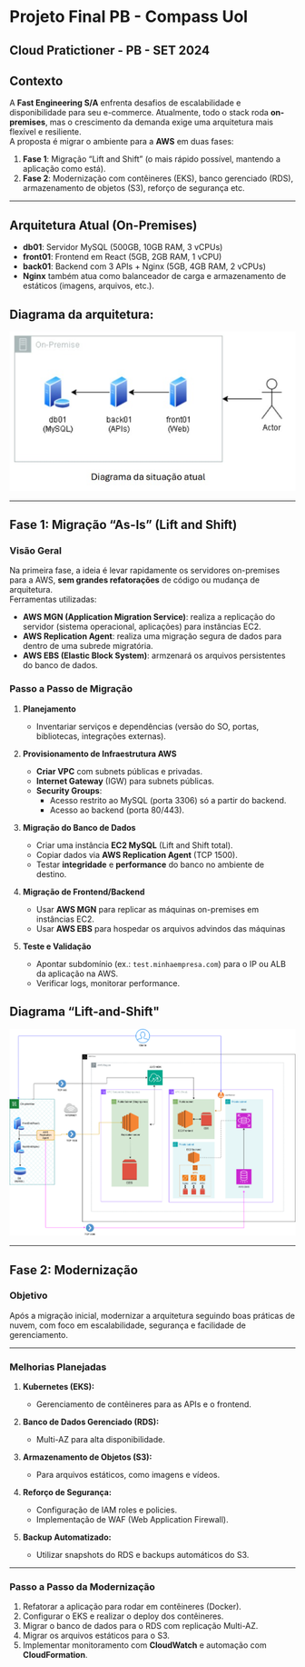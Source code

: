 # Projeto Final PB - Compass Uol

## Cloud Pratictioner - PB - SET 2024

## Contexto
A **Fast Engineering S/A** enfrenta desafios de escalabilidade e disponibilidade para seu e-commerce. Atualmente, todo o stack roda **on-premises**, mas o crescimento da demanda exige uma arquitetura mais flexível e resiliente.  
A proposta é migrar o ambiente para a **AWS** em duas fases:

1. **Fase 1**: Migração “Lift and Shift” (o mais rápido possível, mantendo a aplicação como está).  
2. **Fase 2**: Modernização com contêineres (EKS), banco gerenciado (RDS), armazenamento de objetos (S3), reforço de segurança etc.

---

## Arquitetura Atual (On-Premises)

- **db01**: Servidor MySQL (500GB, 10GB RAM, 3 vCPUs)  
- **front01**: Frontend em React (5GB, 2GB RAM, 1 vCPU)  
- **back01**: Backend com 3 APIs + Nginx (5GB, 4GB RAM, 2 vCPUs)  
- **Nginx** também atua como balanceador de carga e armazenamento de estáticos (imagens, arquivos, etc.).

## Diagrama da arquitetura:
![diagrama](https://github.com/TatianaModelGBock/Projeto-final-PB-SET-2024-CompassUol/blob/main/images/arq-on-premise.jpg)

---

## Fase 1: Migração “As-Is” (Lift and Shift)

### Visão Geral
Na primeira fase, a ideia é levar rapidamente os servidores on-premises para a AWS, **sem grandes refatorações** de código ou mudança de arquitetura.  
Ferramentas utilizadas:
- **AWS MGN (Application Migration Service)**: realiza a replicação do servidor (sistema operacional, aplicações) para instâncias EC2.  
- **AWS Replication Agent**: realiza uma migração segura de dados para dentro de uma subrede migratória.
- **AWS EBS (Elastic Block System)**: armzenará os arquivos persistentes do banco de dados.

### Passo a Passo de Migração
1. **Planejamento**  
   - Inventariar serviços e dependências (versão do SO, portas, bibliotecas, integrações externas).

2. **Provisionamento de Infraestrutura AWS**  
   - **Criar VPC** com subnets públicas e privadas.  
   - **Internet Gateway** (IGW) para subnets públicas. 
   - **Security Groups**:  
     - Acesso restrito ao MySQL (porta 3306) só a partir do backend.  
     - Acesso ao backend (porta 80/443).

3. **Migração do Banco de Dados**  
   - Criar uma instância **EC2 MySQL** (Lift and Shift total).  
   - Copiar dados via **AWS Replication Agent** (TCP 1500).  
   - Testar **integridade** e **performance** do banco no ambiente de destino.

4. **Migração de Frontend/Backend**  
   - Usar **AWS MGN** para replicar as máquinas on-premises em instâncias EC2.  
   - Usar **AWS EBS** para hospedar os arquivos advindos das máquinas

5. **Teste e Validação**  
   - Apontar subdomínio (ex.: `test.minhaempresa.com`) para o IP ou ALB da aplicação na AWS.  
   - Verificar logs, monitorar performance.


## Diagrama “Lift-and-Shift"

![diagrama2](https://github.com/TatianaModelGBock/Projeto-final-PB-SET-2024-CompassUol/blob/main/images/ArqLiftAndShift.drawio.png)

---

## **Fase 2: Modernização**

### **Objetivo**
Após a migração inicial, modernizar a arquitetura seguindo boas práticas de nuvem, com foco em escalabilidade, segurança e facilidade de gerenciamento.

---

### **Melhorias Planejadas**

1. **Kubernetes (EKS):**  
   - Gerenciamento de contêineres para as APIs e o frontend.  

2. **Banco de Dados Gerenciado (RDS):**  
   - Multi-AZ para alta disponibilidade.  

3. **Armazenamento de Objetos (S3):**  
   - Para arquivos estáticos, como imagens e vídeos.  

4. **Reforço de Segurança:**  
   - Configuração de IAM roles e policies.  
   - Implementação de WAF (Web Application Firewall).  

5. **Backup Automatizado:**  
   - Utilizar snapshots do RDS e backups automáticos do S3.  

---

### **Passo a Passo da Modernização**

1. Refatorar a aplicação para rodar em contêineres (Docker).  
2. Configurar o EKS e realizar o deploy dos contêineres.  
3. Migrar o banco de dados para o RDS com replicação Multi-AZ.  
4. Migrar os arquivos estáticos para o S3.  
5. Implementar monitoramento com **CloudWatch** e automação com **CloudFormation**.  

